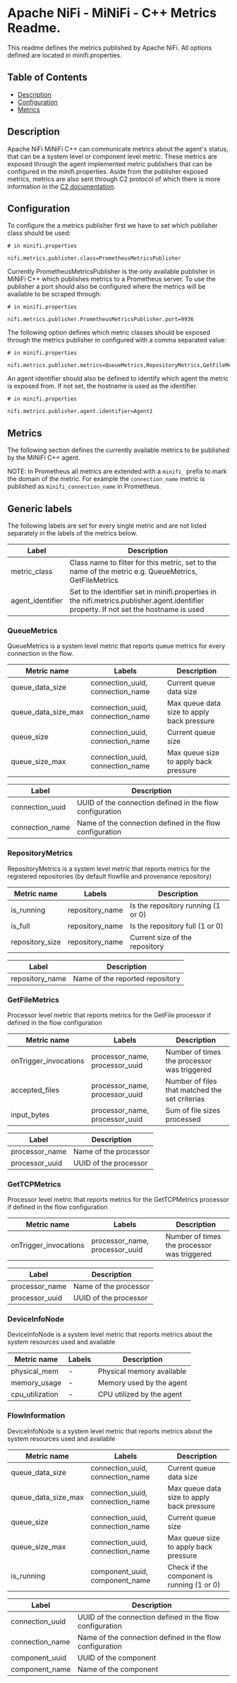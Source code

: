 <!--
  Licensed to the Apache Software Foundation (ASF) under one or more
  contributor license agreements.  See the NOTICE file distributed with
  this work for additional information regarding copyright ownership.
  The ASF licenses this file to You under the Apache License, Version 2.0
  (the "License"); you may not use this file except in compliance with
  the License.  You may obtain a copy of the License at
      http://www.apache.org/licenses/LICENSE-2.0
  Unless required by applicable law or agreed to in writing, software
  distributed under the License is distributed on an "AS IS" BASIS,
  WITHOUT WARRANTIES OR CONDITIONS OF ANY KIND, either express or implied.
  See the License for the specific language governing permissions and
  limitations under the License.
-->

# Apache NiFi - MiNiFi - C++ Metrics Readme.


This readme defines the metrics published by Apache NiFi. All options defined are located in minifi.properties.

## Table of Contents

- [Description](#description)
- [Configuration](#configuration)
- [Metrics](#metrics)

## Description

Apache NiFi MiNiFi C++ can communicate metrics about the agent's status, that can be a system level or component level metric.
These metrics are exposed through the agent implemented metric publishers that can be configured in the minifi.properties.
Aside from the publisher exposed metrics, metrics are also sent through C2 protocol of which there is more information in the
[C2 documentation](C2.md#metrics).

## Configuration

To configure the a metrics publisher first we have to set which publisher class should be used:

	# in minifi.properties

	nifi.metrics.publisher.class=PrometheusMetricsPublisher

Currently PrometheusMetricsPublisher is the only available publisher in MiNiFi C++ which publishes metrics to a Prometheus server.
To use the publisher a port should also be configured where the metrics will be available to be scraped through:

	# in minifi.properties

	nifi.metrics.publisher.PrometheusMetricsPublisher.port=9936

The following option defines which metric classes should be exposed through the metrics publisher in configured with a comma separated value:

	# in minifi.properties

	nifi.metrics.publisher.metrics=QueueMetrics,RepositoryMetrics,GetFileMetrics,DeviceInfoNode,FlowInformation

An agent identifier should also be defined to identify which agent the metric is exposed from. If not set, the hostname is used as the identifier.

	# in minifi.properties

	nifi.metrics.publisher.agent.identifier=Agent1

## Metrics

The following section defines the currently available metrics to be published by the MiNiFi C++ agent.

NOTE: In Prometheus all metrics are extended with a `minifi_` prefix to mark the domain of the metric. For example the `connection_name` metric is published as `minifi_connection_name` in Prometheus.

## Generic labels

The following labels are set for every single metric and are not listed separately in the labels of the metrics below.

| Label                    | Description                                                                                                                             |
|--------------------------|-----------------------------------------------------------------------------------------------------------------------------------------|
| metric_class             | Class name to filter for this metric, set to the name of the metric e.g. QueueMetrics, GetFileMetrics                                   |
| agent_identifier         | Set to the identifier set in minifi.properties in the nifi.metrics.publisher.agent.identifier property. If not set the hostname is used |

### QueueMetrics

QueueMetrics is a system level metric that reports queue metrics for every connection in the flow.

| Metric name          | Labels                           | Description                                |
|----------------------|----------------------------------|--------------------------------------------|
| queue_data_size      | connection_uuid, connection_name | Current queue data size                    |
| queue_data_size_max  | connection_uuid, connection_name | Max queue data size to apply back pressure |
| queue_size           | connection_uuid, connection_name | Current queue size                         |
| queue_size_max       | connection_uuid, connection_name | Max queue size to apply back pressure      |

| Label                    | Description                                                |
|--------------------------|------------------------------------------------------------|
| connection_uuid          | UUID of the connection defined in the flow configuration   |
| connection_name          | Name of the connection defined in the flow configuration   |

### RepositoryMetrics

RepositoryMetrics is a system level metric that reports metrics for the registered repositories (by default flowfile and provenance repository)

| Metric name          | Labels          | Description                           |
|----------------------|-----------------|---------------------------------------|
| is_running           | repository_name | Is the repository running (1 or 0)    |
| is_full              | repository_name | Is the repository full (1 or 0)       |
| repository_size      | repository_name | Current size of the repository        |

| Label                    | Description                                                     |
|--------------------------|-----------------------------------------------------------------|
| repository_name          | Name of the reported repository                                 |

### GetFileMetrics

Processor level metric that reports metrics for the GetFile processor if defined in the flow configuration

| Metric name           | Labels                         | Description                                    |
|-----------------------|--------------------------------|------------------------------------------------|
| onTrigger_invocations | processor_name, processor_uuid | Number of times the processor was triggered    |
| accepted_files        | processor_name, processor_uuid | Number of files that matched the set criterias |
| input_bytes           | processor_name, processor_uuid | Sum of file sizes processed                    |

| Label          | Description                                                    |
|----------------|----------------------------------------------------------------|
| processor_name | Name of the processor                                          |
| processor_uuid | UUID of the processor                                          |

### GetTCPMetrics

Processor level metric that reports metrics for the GetTCPMetrics processor if defined in the flow configuration

| Metric name           | Labels                         | Description                                    |
|-----------------------|--------------------------------|------------------------------------------------|
| onTrigger_invocations | processor_name, processor_uuid | Number of times the processor was triggered    |

| Label          | Description                                                    |
|----------------|----------------------------------------------------------------|
| processor_name | Name of the processor                                          |
| processor_uuid | UUID of the processor                                          |

### DeviceInfoNode

DeviceInfoNode is a system level metric that reports metrics about the system resources used and available

| Metric name     | Labels       | Description               |
|-----------------|--------------|---------------------------|
| physical_mem    | -            | Physical memory available |
| memory_usage    | -            | Memory used by the agent  |
| cpu_utilization | -            | CPU utilized by the agent |

### FlowInformation

DeviceInfoNode is a system level metric that reports metrics about the system resources used and available

| Metric name          | Labels                           | Description                                |
|----------------------|----------------------------------|--------------------------------------------|
| queue_data_size      | connection_uuid, connection_name | Current queue data size                    |
| queue_data_size_max  | connection_uuid, connection_name | Max queue data size to apply back pressure |
| queue_size           | connection_uuid, connection_name | Current queue size                         |
| queue_size_max       | connection_uuid, connection_name | Max queue size to apply back pressure      |
| is_running           | component_uuid, component_name   | Check if the component is running (1 or 0) |

| Label           | Description                                                  |
|-----------------|--------------------------------------------------------------|
| connection_uuid | UUID of the connection defined in the flow configuration     |
| connection_name | Name of the connection defined in the flow configuration     |
| component_uuid  | UUID of the component                                        |
| component_name  | Name of the component                                        |
